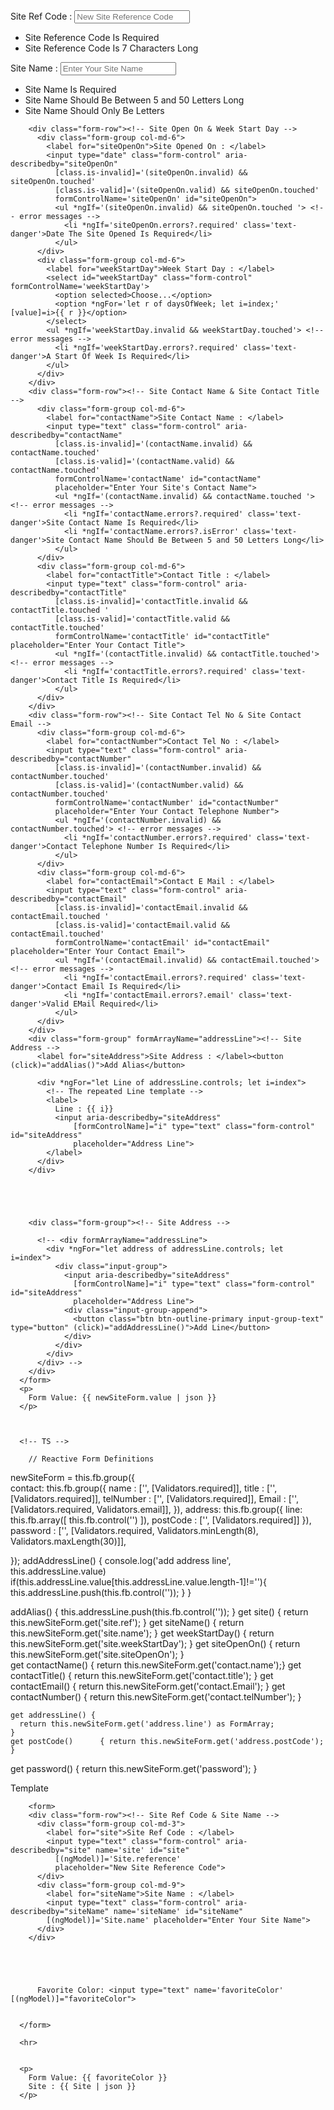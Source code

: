 <form  [formGroup]='newSiteForm'>
        <div class="form-row"><!-- Site Ref Code & Site Name -->
          <div class="form-group col-md-3">
            <label for="site">Site Ref Code : </label>
            <input type="text" class="form-control" aria-describedby="site"
              [class.is-invalid]='(site.invalid) && site.touched'
              [class.is-valid]='(site.valid) && site.touched'
              formControlName='site' id="site"
              placeholder="New Site Reference Code">
              <ul *ngIf='(site.invalid) && site.touched '> <!-- error messages -->
                <li *ngIf='site.errors?.required' class='text-danger'>Site Reference Code Is Required</li>
                <li *ngIf='site.errors?.isError' class='text-danger'>Site Reference Code Is 7 Characters Long</li>
              </ul>
          </div>
          <div class="form-group col-md-9">
            <label for="siteName">Site Name : </label>
            <input type="text" class="form-control" aria-describedby="siteName"
              [class.is-invalid]='siteName.invalid && siteName.touched '
              [class.is-valid]='siteName.valid && siteName.touched'
              formControlName='siteName' id="siteName" placeholder="Enter Your Site Name">
              <ul *ngIf='siteName.invalid && siteName.touched'> <!-- error messages -->
                <li *ngIf='siteName.errors?.required' class='text-danger'>Site Name Is Required</li>
                <li *ngIf='siteName.errors?.minlength || siteName.errors?.maxlength' class='text-danger'>Site Name Should Be Between 5 and 50 Letters Long</li>
                <li *ngIf='siteName.errors?.isError' class='text-danger'>Site Name Should Only Be Letters</li>
              </ul>
          </div>
        </div>
        
        <div class="form-row"><!-- Site Open On & Week Start Day -->
          <div class="form-group col-md-6">
            <label for="siteOpenOn">Site Opened On : </label>
            <input type="date" class="form-control" aria-describedby="siteOpenOn"
              [class.is-invalid]='(siteOpenOn.invalid) && siteOpenOn.touched'
              [class.is-valid]='(siteOpenOn.valid) && siteOpenOn.touched'
              formControlName='siteOpenOn' id="siteOpenOn">
              <ul *ngIf='(siteOpenOn.invalid) && siteOpenOn.touched '> <!-- error messages -->
                <li *ngIf='siteOpenOn.errors?.required' class='text-danger'>Date The Site Opened Is Required</li>
              </ul>
          </div>
          <div class="form-group col-md-6">
            <label for="weekStartDay">Week Start Day : </label>
            <select id="weekStartDay" class="form-control" formControlName='weekStartDay'>
              <option selected>Choose...</option>
              <option *ngFor='let r of daysOfWeek; let i=index;' [value]=i>{{ r }}</option>
            </select>
            <ul *ngIf='weekStartDay.invalid && weekStartDay.touched'> <!-- error messages -->
              <li *ngIf='weekStartDay.errors?.required' class='text-danger'>A Start Of Week Is Required</li>
            </ul>
          </div>
        </div>
        <div class="form-row"><!-- Site Contact Name & Site Contact Title -->
          <div class="form-group col-md-6">
            <label for="contactName">Site Contact Name : </label>
            <input type="text" class="form-control" aria-describedby="contactName"
              [class.is-invalid]='(contactName.invalid) && contactName.touched'
              [class.is-valid]='(contactName.valid) && contactName.touched'
              formControlName='contactName' id="contactName"
              placeholder="Enter Your Site's Contact Name">
              <ul *ngIf='(contactName.invalid) && contactName.touched '> <!-- error messages -->
                <li *ngIf='contactName.errors?.required' class='text-danger'>Site Contact Name Is Required</li>
                <li *ngIf='contactName.errors?.isError' class='text-danger'>Site Contact Name Should Be Between 5 and 50 Letters Long</li>
              </ul>
          </div>
          <div class="form-group col-md-6">
            <label for="contactTitle">Contact Title : </label>
            <input type="text" class="form-control" aria-describedby="contactTitle"
              [class.is-invalid]='contactTitle.invalid && contactTitle.touched '
              [class.is-valid]='contactTitle.valid && contactTitle.touched'
              formControlName='contactTitle' id="contactTitle" placeholder="Enter Your Contact Title">
              <ul *ngIf='(contactTitle.invalid) && contactTitle.touched'> <!-- error messages -->
                <li *ngIf='contactTitle.errors?.required' class='text-danger'>Contact Title Is Required</li>
              </ul>
          </div>
        </div>
        <div class="form-row"><!-- Site Contact Tel No & Site Contact Email -->
          <div class="form-group col-md-6">
            <label for="contactNumber">Contact Tel No : </label>
            <input type="text" class="form-control" aria-describedby="contactNumber"
              [class.is-invalid]='(contactNumber.invalid) && contactNumber.touched'
              [class.is-valid]='(contactNumber.valid) && contactNumber.touched'
              formControlName='contactNumber' id="contactNumber"
              placeholder="Enter Your Contact Telephone Number">
              <ul *ngIf='(contactNumber.invalid) && contactNumber.touched'> <!-- error messages -->
                <li *ngIf='contactNumber.errors?.required' class='text-danger'>Contact Telephone Number Is Required</li>
              </ul>
          </div>
          <div class="form-group col-md-6">
            <label for="contactEmail">Contact E Mail : </label>
            <input type="text" class="form-control" aria-describedby="contactEmail"
              [class.is-invalid]='contactEmail.invalid && contactEmail.touched '
              [class.is-valid]='contactEmail.valid && contactEmail.touched'
              formControlName='contactEmail' id="contactEmail" placeholder="Enter Your Contact Email">
              <ul *ngIf='(contactEmail.invalid) && contactEmail.touched'> <!-- error messages -->
                <li *ngIf='contactEmail.errors?.required' class='text-danger'>Contact Email Is Required</li>
                <li *ngIf='contactEmail.errors?.email' class='text-danger'>Valid EMail Required</li>
              </ul>
          </div>
        </div>
        <div class="form-group" formArrayName="addressLine"><!-- Site Address -->
          <label for="siteAddress">Site Address : </label><button (click)="addAlias()">Add Alias</button>
      
          <div *ngFor="let Line of addressLine.controls; let i=index">
            <!-- The repeated Line template -->
            <label>
              Line : {{ i}}
              <input aria-describedby="siteAddress"
                  [formControlName]="i" type="text" class="form-control" id="siteAddress"
                  placeholder="Address Line">
            </label>
          </div>
        </div>





        <div class="form-group"><!-- Site Address -->
          
          <!-- <div formArrayName="addressLine">
            <div *ngFor="let address of addressLine.controls; let i=index">
              <div class="input-group">
                <input aria-describedby="siteAddress"
                  [formControlName]="i" type="text" class="form-control" id="siteAddress"
                  placeholder="Address Line">
                <div class="input-group-append">
                  <button class="btn btn-outline-primary input-group-text" type="button" (click)="addAddressLine()">Add Line</button>
                </div>
              </div>
            </div>
          </div> -->
        </div>
      </form>
      <p>
        Form Value: {{ newSiteForm.value | json }}
      </p>
     


      <!-- TS -->

        // Reactive Form Definitions
  newSiteForm = this.fb.group({          
    contact: this.fb.group({
      name   : ['', [Validators.required]],
      title  : ['', [Validators.required]],
      telNumber : ['', [Validators.required]],
      Email  : ['', [Validators.required, Validators.email]],
    }),
    address: this.fb.group({
      line: this.fb.array([
        this.fb.control('')
      ]),
      postCode      : ['', [Validators.required]]
    }),
    password      : ['', [Validators.required, Validators.minLength(8), Validators.maxLength(30)]],

  });
addAddressLine() {
    console.log('add address line', this.addressLine.value)
    if(this.addressLine.value[this.addressLine.value.length-1]!=''){
      this.addressLine.push(this.fb.control(''));
    }
  }
  
  addAlias() {
    this.addressLine.push(this.fb.control(''));
  }
get site()          { return this.newSiteForm.get('site.ref'); }
    get siteName()      { return this.newSiteForm.get('site.name');   }
    get weekStartDay()  { return this.newSiteForm.get('site.weekStartDay');  }
    get siteOpenOn()    { return this.newSiteForm.get('site.siteOpenOn');  }  
    get contactName()   { return this.newSiteForm.get('contact.name');}
    get contactTitle()  { return this.newSiteForm.get('contact.title');   }
    get contactEmail()  { return this.newSiteForm.get('contact.Email');   }
    get contactNumber() { return this.newSiteForm.get('contact.telNumber');  }

    get addressLine() {
      return this.newSiteForm.get('address.line') as FormArray;
    }
    get postCode()      { return this.newSiteForm.get('address.postCode');  }
get password()      { return this.newSiteForm.get('password');  }
  

  Template 

        <form>
        <div class="form-row"><!-- Site Ref Code & Site Name -->
          <div class="form-group col-md-3">
            <label for="site">Site Ref Code : </label>
            <input type="text" class="form-control" aria-describedby="site" name='site' id="site"
              [(ngModel)]='Site.reference'
              placeholder="New Site Reference Code">
          </div>
          <div class="form-group col-md-9">
            <label for="siteName">Site Name : </label>
            <input type="text" class="form-control" aria-describedby="siteName" name='siteName' id="siteName"
            [(ngModel)]='Site.name' placeholder="Enter Your Site Name">              
          </div>
        </div>





          Favorite Color: <input type="text" name='favoriteColor' [(ngModel)]="favoriteColor">
      

      </form>
      
      <hr>
      
      
      <p>
        Form Value: {{ favoriteColor }}
        Site : {{ Site | json }}
      </p>